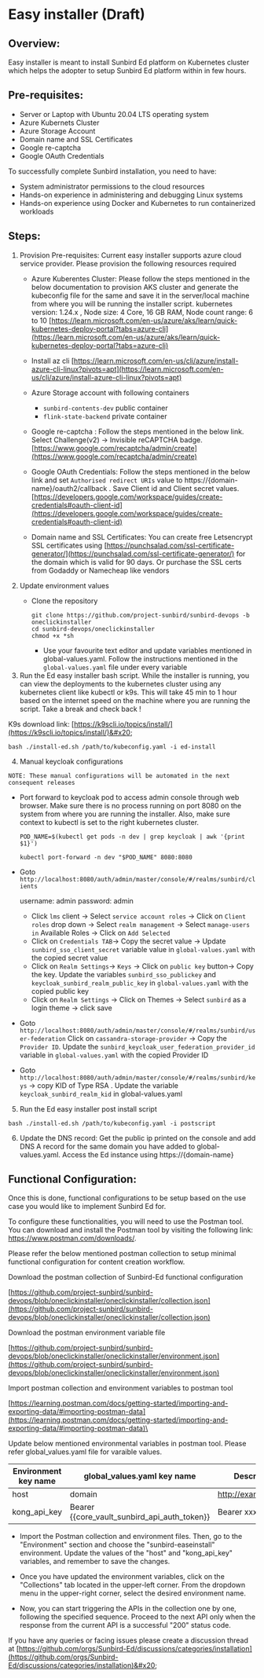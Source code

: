 # Easy installer (Draft)

## Overview:&#x20;

Easy installer is meant to install Sunbird Ed platform on Kubernetes cluster which helps the adopter to setup Sunbird Ed platform within in few hours.&#x20;

## Pre-requisites:

* Server or Laptop with Ubuntu 20.04 LTS operating system
* Azure Kubernets Cluster
* Azure Storage Account
* Domain name and SSL Certificates
* Google re-captcha
* Google OAuth Credentials

To successfully complete Sunbird installation, you need to have:

* System administrator permissions to the cloud resources
* Hands-on experience in administering and debugging Linux systems
* Hands-on experience using Docker and Kubernetes to run containerized workloads

## Steps:

1. Provision Pre-requisites: Current easy installer supports azure cloud service provider. Please provision the following resources required&#x20;
   * Azure Kuberentes Cluster: Please follow the steps mentioned in the below documentation to provision AKS cluster and generate the kubeconfig file for the same and save it in the server/local machine from where you will be running the installer script. kubernetes version: 1.24.x , Node size: 4 Core, 16 GB RAM, Node count range: 6 to 10   [https://learn.microsoft.com/en-us/azure/aks/learn/quick-kubernetes-deploy-portal?tabs=azure-cli](https://learn.microsoft.com/en-us/azure/aks/learn/quick-kubernetes-deploy-portal?tabs=azure-cli)
   * Install az cli [https://learn.microsoft.com/en-us/cli/azure/install-azure-cli-linux?pivots=apt](https://learn.microsoft.com/en-us/cli/azure/install-azure-cli-linux?pivots=apt)
   *   Azure Storage account with following containers

       * `sunbird-contents-dev` public container
       * `flink-state-backend` private container


   * Google re-captcha : Follow the steps mentioned in the below link. Select Challenge(v2) -> Invisible reCAPTCHA badge. [https://www.google.com/recaptcha/admin/create](https://www.google.com/recaptcha/admin/create)
   * Google OAuth Credentials: Follow the steps mentioned in the below link and set `Authorised redirect URIs` value to https://{domain-name}/oauth2/callback .  Save Client id and Client secret values. [https://developers.google.com/workspace/guides/create-credentials#oauth-client-id](https://developers.google.com/workspace/guides/create-credentials#oauth-client-id)
   * Domain name and SSL Certificates: You can create free Letsencrypt SSL certificates using [https://punchsalad.com/ssl-certificate-generator/](https://punchsalad.com/ssl-certificate-generator/)  for the domain which is valid for 90 days. Or purchase the SSL certs from Godaddy or Namecheap like vendors&#x20;
2. Update environment values
   *   Clone the repository

       ```
       git clone https://github.com/project-sunbird/sunbird-devops -b oneclickinstaller
       cd sunbird-devops/oneclickinstaller
       chmod +x *sh
       ```

       * Use your favourite text editor and update variables mentioned in global-values.yaml. Follow the instructions mentioned in the `global-values.yaml` file under every variable
3. Run the Ed easy installer bash script. While the installer is running, you can view the deployments to the kubernetes cluster using any kubernetes client like kubectl or k9s. This will take 45 min to 1 hour based on the internet speed on the machine where you are running the script. Take a break and check back !

K9s download link: [https://k9scli.io/topics/install/](https://k9scli.io/topics/install/)&#x20;

```
bash ./install-ed.sh /path/to/kubeconfig.yaml -i ed-install  
```

4. Manual keycloak configurations

`NOTE: These manual configurations will be automated in the next consequent releases`

*   Port forward to keycloak pod to access admin console through web browser. Make sure there is no process running on port 8080 on the system from where you are running the installer. Also, make sure context to kubectl is set to the right kubernetes cluster.



    ```
    POD_NAME=$(kubectl get pods -n dev | grep keycloak | awk '{print $1}')
    ```

    ```
    kubectl port-forward -n dev "$POD_NAME" 8080:8080 
    ```


*   Goto `http://localhost:8080/auth/admin/master/console/#/realms/sunbird/clients`&#x20;

    username: admin password: admin

    * Click `lms` client -> Select `service account roles` -> Click on `Client roles` drop down -> Select `realm management` -> Select `manage-users in` Available Roles -> Click on `Add Selected`
    * Click on  `Credentials TAB`-> Copy the secret value -> Update `sunbird_sso_client_secret` variable value in `global-values.yaml` with the copied secret value
    * Click on `Realm Settings`-> `Keys` -> Click on `public key` button-> Copy the key. Update the variables `sunbird_sso_publickey` and `keycloak_sunbird_realm_public_key` in `global-values.yaml` with the copied public key
    * Click on `Realm Settings` -> Click on Themes -> Select `sunbird` as a login theme -> click save


* Goto `http://localhost:8080/auth/admin/master/console/#/realms/sunbird/user-federation` Click on `cassandra-storage-provider` -> Copy the `Provider ID`. Update the `sunbird_keycloak_user_federation_provider_id` variable in `global-values.yaml` with the copied Provider ID
* Goto `http://localhost:8080/auth/admin/master/console/#/realms/sunbird/keys` -> copy KID of Type RSA . Update the variable `keycloak_sunbird_realm_kid` in global-values.yaml

5. Run the Ed easy installer post install script

```
bash ./install-ed.sh /path/to/kubeconfig.yaml -i postscript  
```

6. Update the DNS record: Get the public ip printed on the console and add DNS A record for the same domain you have added to global-values.yaml. Access the Ed instance using https://{domain-name}

## Functional Configuration:

Once this is done, functional configurations to be setup based on the use case you would like to implement Sunbird Ed for.&#x20;

To configure these functionalities, you will need to use the Postman tool. You can download and install the Postman tool by visiting the following link: https://www.postman.com/downloads/. 

Please refer the below mentioned postman collection to setup minimal functional configuration for content creation workflow.

Download the postman collection of Sunbird-Ed functional configuration

[https://github.com/project-sunbird/sunbird-devops/blob/oneclickinstaller/oneclickinstaller/collection.json](https://github.com/project-sunbird/sunbird-devops/blob/oneclickinstaller/oneclickinstaller/collection.json)



Download the postman environment variable file

[https://github.com/project-sunbird/sunbird-devops/blob/oneclickinstaller/oneclickinstaller/environment.json](https://github.com/project-sunbird/sunbird-devops/blob/oneclickinstaller/oneclickinstaller/environment.json)


Import postman collection and environment variables to postman tool

[https://learning.postman.com/docs/getting-started/importing-and-exporting-data/#importing-postman-data](https://learning.postman.com/docs/getting-started/importing-and-exporting-data/#importing-postman-data)\

Update below mentioned environmental variables in postman tool. Please refer global\_values.yaml file for varaible values.

| Environment key name    | global\_values.yaml key name          | Description                                                                                                                                                                                                                                                                                                                                                                                                                                                                |
| ----------------------- | ------------------------------------- | -------------------------------------------------------------------------------------------------------------------------------------------------------------------------------------------------------------------------------------------------------------------------------------------------------------------------------------------------------------------------------------------------------------------------------------------------------------------------- |
| host                    | domain                                | http://example.co.in/                                                                                                                                                                                                                                                                                                                                                                                                                                                      |
| kong\_api\_key          | Bearer \{{core\_vault\_sunbird\_api\_auth\_token\}} | Bearer xxx.yyy.zzz                                                                                     

* Import the Postman collection and environment files. Then, go to the "Environment" section and choose the "sunbird-easeinstall" environment. Update the values of the "host" and "kong_api_key" variables, and remember to save the changes.

* Once you have updated the environment variables, click on the "Collections" tab located in the upper-left corner. From the dropdown menu in the upper-right corner, select the desired environment name.

* Now, you can start triggering the APIs in the collection one by one, following the specified sequence. Proceed to the next API only when the response from the current API is a successful "200" status code.

If you have any queries or facing issues please create a discussion thread at [https://github.com/orgs/Sunbird-Ed/discussions/categories/installation](https://github.com/orgs/Sunbird-Ed/discussions/categories/installation)&#x20;

